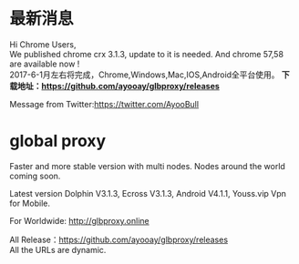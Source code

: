 # 最新消息
Hi Chrome Users,<br>
We published chrome crx 3.1.3, update to it is needed. And chrome 57,58 are available now !<br>
2017-6-1月左右将完成，Chrome,Windows,Mac,IOS,Android全平台使用。
<b>下载地址：https://github.com/ayooay/glbproxy/releases</b><br>

Message from Twitter:https://twitter.com/AyooBull<br>

# global proxy
Faster and more stable version with multi nodes. Nodes around the world coming soon.

Latest version Dolphin V3.1.3, Ecross V3.1.3, Android V4.1.1, Youss.vip Vpn for Mobile.

For Worldwide: http://glbproxy.online <br>

All Release：https://github.com/ayooay/glbproxy/releases<br>
All the URLs are dynamic.
